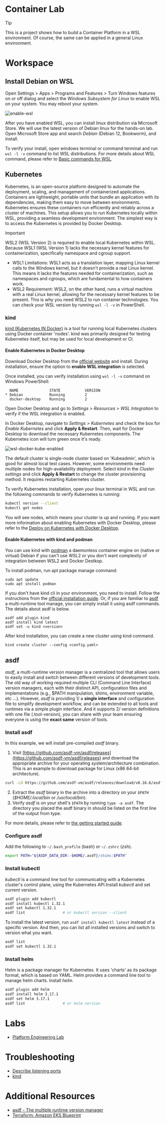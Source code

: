 # Container Lab
> [!TIP]
> This is a project shows how to build a Container Platform in a WSL environment. Of course, the same can be applied in a general Linux environment.

# Workspace
## Install Debian on WSL
Open Settings > Apps > Programs and Features > Turn Windows features on or off dialog and select the *Windows Subsystem for Linux* to enable WSL on your system. You may reboot your system.

![enable-wsl](images/enable-wsl.png)

After you have enabled WSL, you can install linux distribution via Microsoft Store. We will use the latest version of Debian linux for the hands-on lab. Open Microsoft Store app and search *Debian* (Debian 12, Bookworm), and install.

To verify your install, open windows terminal or command terminal and run `wsl -l -v` command to list WSL distributions. For more details about WSL command, please refer to [Basic commands for WSL](https://learn.microsoft.com/en-us/windows/wsl/basic-commands).

## Kubernetes
Kubernetes, is an open-source platform designed to automate the deployment, scaling, and management of containerized applications. Containers are lightweight, portable units that bundle an application with its dependencies, making them easy to move between environments. Kubernetes ensures these containers run efficiently and reliably across a cluster of machines. This setup allows you to run Kubernetes locally within WSL, providing a seamless development environment. The simplest way is to access the Kubernetes is provided by Docker Desktop.

> [!IMPORTANT]
> WSL2 (WSL Version 2) is required to enable local Kubernetes within WSL. Because WSL1 (WSL Version 1) lacks the necessary kernel features for containerization, specifically namespace and cgroup support.
>
> - WSL1 Limitations: WSL1 acts as a translation layer, mapping Linux kernel calls to the Windows kernel, but it doesn't provide a real Linux kernel. This means it lacks the features needed for containerization, such as namespaces and cgroups, which are fundamental to how containers work.
> - WSL2 Requirement: WSL2, on the other hand, runs a virtual machine with a real Linux kernel, allowing for the necessary kernel features to be present. This is why you need WSL2 to run container technologies.
> You can check your WSL version by running `wsl -l -v` in PowerShell.

### kind
[kind (Kubernetes IN Docker)](https://github.com/kubernetes-sigs/kind) is a tool for running local Kubernetes clusters using Docker container 'nodes'. kind was primarily designed for testing Kubernetes itself, but may be used for local development or CI.

#### Enable Kubernetes in Docker Desktop
Download Docker Desktop from the [official website](https://www.docker.com/products/docker-desktop) and install. During installation, ensure the option to **enable WSL integration** is selected.

Once installed, you can verify installation using `wsl -l -v` command on Windows PowerShell:
```
  NAME              STATE           VERSION
* Debian            Running         2
  docker-desktop    Running         2
```

Open Docker Desktop and go to *Settings > Resources > WSL Integration* to verify if the WSL integration is enabled.

In Docker Desktop, navigate to *Settings > Kubernetes* and check the box for *Enable Kubernetes* and click **Apply & Restart**. Then, wait for Docker Desktop to download the necessary Kubernetes components. The Kubernetes icon will turn green once it's ready.

![wsl-docker-kube-enabled](images/wsl-docker-kube-enabled.png)

The default cluster is single-node cluster based on 'Kubeadmin', which is good for almost local test cases. However, some environments need multiple nodes for high-availability deployment. Select *kind* in the *Cluster settings* and click **Apply & Restart** to change the cluster provisioning method. It requires restarting Kubernetes cluster.

To verify Kubernetes installation, open your linux terminal in WSL and run the following commands to verify Kubernetes is running:
```bash
kubectl version --client
kubectl get nodes
```
You will see nodes, which means your cluster is up and running. If you want more information about enabling Kubernetes with Docker Desktop, please refer to the [Deploy on Kubernetes with Docker Desktop](https://docs.docker.com/desktop/features/kubernetes/).

#### Enable Kubernetes with kind and podman
You can use kind with [podman](https://podman.io) a daemonless container engine on (native or virtual) Debian if you can't use WSL2 or you don't want complexity of integration between WSL2 and Docker Destkop.

To install podman, run apt package manage command:
```
sudo apt update
sudo apt install podman
```

If you don't have kind cli in your environment, you need to install. Follow the instructions from the [official installation guide](https://kind.sigs.k8s.io/docs/user/quick-start/#installation). Or, if you are familiar to [asdf](#asdf) a multi-runtime tool manage, you can simply install it using asdf commands. The details about asdf is below.
```
asdf add plugin kind
asdf install kind latest
asdf set -u kind <version>
```
After kind installation, you can create a new cluster using kind command.
```
kind create cluster --config <config.yaml>
```

## asdf
*asdf*, a multi-runtime version manager is a centralized tool that allows users to easily install and switch between different versions of development tools. The old way of working required multiple CLI (Command Line Interface) version managers, each with their distinct API, configuration files and implementations (e.g., $PATH manipulation, shims, environment variable, etc ...). However, *asdf* is providing 1/ a **single interface** and configuration file to simplify development
workflow, and can be extended to all tools and runtimes via a simple plugin interface. And it supports 2/ version definitions with one file (.tool-version), you can share with your team ensuring everyone is using the **exact same** version of tools.

### Install asdf
In this example, we will install pre-compiled *asdf* binary.

1. Visit [https://github.com/asdf-vm/asdf/releases](https://github.com/asdf-vm/asdf/releases) and download the appropriate archive for your operating system/architecture combination. This is an example to download package for Linux (x86 64-bit architecture).
```bash
curl -LO https://github.com/asdf-vm/asdf/releases/download/v0.16.6/asdf-v0.16.6-linux-amd64.tar.gz
```
2. Extract the *asdf* binary in the archive into a directory on your `$PATH` (*$HOME/.local/bin* or */usr/local/bin*).
3. Verify *asdf* is on your shell's `$PATH` by running `type -a asdf`. The directory you placed the asdf binary in should be listed on the first line of the output from type.

For more details, please refer to [the getting started guide](https://asdf-vm.com/guide/getting-started.html).

### Configure asdf
Add the following to `~/.bash_profile` (bash) or `~/.zshrc` (zsh).
```bash
export PATH="${ASDF_DATA_DIR:-$HOME/.asdf}/shims:$PATH"
```

### Install kubectl
*kubectl* is a command line tool for communicating with a Kubernetes cluster's control plane, using the Kubernetes API.Install *kubectl* and set current version.
```bash
asdf plugin add kubectl
asdf install kubectl 1.32.1
asdf set kubectl 1.32.1
asdf list                 # or kubectl version --client
```

To install the latest version, run `asdf install kubectl latest` instead of a specific version. And then, you can list all installed versions and switch to version what you want.
```bash
asdf list
asdf set kubectl 1.32.1
```

### Install helm
Helm is a package manager for Kubernetes. It uses 'charts' as its package format, which is based on YAML. Helm provides a command line tool to manage helm charts. Install *helm*.

```bash
asdf plugin add helm
asdf install helm 3.17.1
asdf set helm 3.17.1
asdf list                 # or helm version
```

# Labs
- [Platform Engineering Lab](labs/pe-lab.md)

# Troubleshooting
- [Describe listening ports](https://phoenixnap.com/kb/linux-check-open-ports)
- [kind](https://kind.sigs.k8s.io/docs/user/known-issues/#troubleshooting-kind)

# Additional Resources
- [asdf - The multiple runtime version manager](https://asdf-vm.com/)
- [Terraform: Amazon EKS Blueprint](https://github.com/Young-ook/terraform-aws-eks/tree/main/examples/blueprint)
